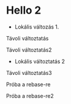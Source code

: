 # Hello 2

* Lokális változás 1.

Távoli változtatás

Távoli változtatás2

* Lokális változtatás 2

Távoli változtatás3

Próba a rebase-re

Próba a rebase-re2